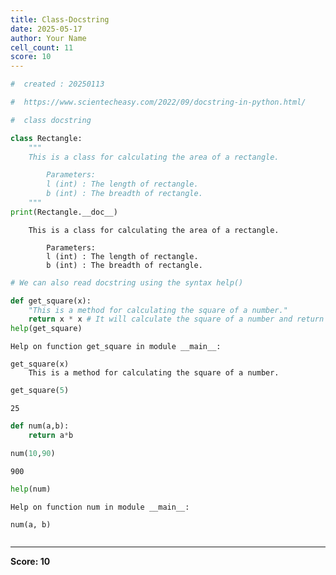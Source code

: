 ```yaml
---
title: Class-Docstring
date: 2025-05-17
author: Your Name
cell_count: 11
score: 10
---
```


```python
#  created : 20250113
```


```python
#  https://www.scientecheasy.com/2022/09/docstring-in-python.html/
```


```python
#  class docstring
```


```python
class Rectangle:
    """
    This is a class for calculating the area of a rectangle.

        Parameters:
        l (int) : The length of rectangle.
        b (int) : The breadth of rectangle.
    """
print(Rectangle.__doc__)
```

    
        This is a class for calculating the area of a rectangle.
    
            Parameters:
            l (int) : The length of rectangle.
            b (int) : The breadth of rectangle.
        



```python
# We can also read docstring using the syntax help()
```


```python
def get_square(x):
    "This is a method for calculating the square of a number."
    return x * x # It will calculate the square of a number and return the output.
help(get_square)
```

    Help on function get_square in module __main__:
    
    get_square(x)
        This is a method for calculating the square of a number.
    



```python
get_square(5)
```




    25




```python
def num(a,b):
    return a*b

```


```python
num(10,90)
```




    900




```python
help(num)
```

    Help on function num in module __main__:
    
    num(a, b)
    



```python

```


---
**Score: 10**